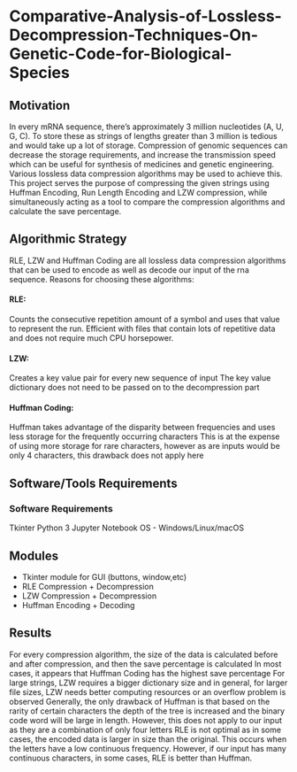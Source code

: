 # Comparative-Analysis-of-Lossless-Decompression-Techniques-On-Genetic-Code-for-Biological-Species

## Motivation

In every mRNA sequence, there’s approximately 3 million nucleotides (A, U, G, C). To store these as strings of lengths greater than 3 million is tedious and would take up a lot of storage.
Compression of genomic sequences can decrease the storage requirements, and increase the transmission speed which can be useful for synthesis of medicines and genetic engineering. Various lossless data compression algorithms may be used to achieve this.
This project serves the purpose of compressing the given strings using Huffman Encoding, Run Length Encoding and LZW compression, while simultaneously acting as a tool to compare the compression algorithms and calculate the save percentage.

## Algorithmic Strategy

RLE, LZW and Huffman Coding are all lossless data compression algorithms that can be used to encode as well as decode our input of the rna sequence. Reasons for choosing these algorithms:
#### RLE: 
Counts the consecutive repetition amount of a symbol and uses that value to represent the run.
Efficient with files that contain lots of repetitive data and does not require much CPU horsepower.
#### LZW: 
Creates a key value pair for every new sequence of input
The key value dictionary does not need to be passed on to the decompression part 
#### Huffman Coding: 
Huffman takes advantage of the disparity between frequencies and uses less storage for the frequently occurring characters
This is at the expense of using more storage for rare characters, however as are inputs would be only 4 characters, this drawback does not apply here

## Software/Tools Requirements

### Software Requirements
Tkinter
Python 3
Jupyter Notebook
OS - Windows/Linux/macOS

## Modules

- Tkinter module for GUI (buttons, window,etc)
- RLE Compression + Decompression
- LZW Compression + Decompression 
- Huffman Encoding + Decoding

## Results
For every compression algorithm, the size of the data is calculated before and after compression, and then the save percentage is calculated
In most cases, it appears that Huffman Coding has the highest save percentage
For large strings, LZW requires a bigger dictionary size and in general, for larger file sizes, LZW needs better computing resources or an overflow problem is observed
Generally, the only drawback of Huffman is that based on the rarity of certain characters the depth of the tree is increased and the binary code word will be large in length. However, this does not apply to our input as they are a combination of only four letters
RLE is not optimal as in some cases, the encoded data is larger in size than the original. This occurs when the letters have a low continuous frequency. However, if our input has many continuous characters, in some cases, RLE is better than Huffman.   

